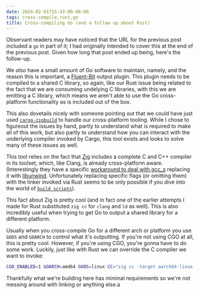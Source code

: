 ```yaml
---
date: 2024-02-01T15:43:00-08:00
tags: cross-compile,rust,go
title: Cross-compiling Go (and a follow up about Rust)
---
```


Observant readers may have noticed that the URL for the previous post included a `go` in part of it; I had originally intended to cover this at the end of the previous post. Given how long that post ended up being, here's the follow-up.

We _also_ have a small amount of Go software to maintain, namely, and the reason this is important, a [Fluent-Bit](https://fluentbit.io) output plugin. This plugin needs to be compiled to a shared C library, so again, like our Rust issue being related to the fact that we are consuming undelying C libraries, with this we are emitting a C library, which means we aren't able to use the Go cross-platform functionality as is included out of the box.

This also dovetails nicely with someone pointing out that we could have just used [`cargo-zigbuild`](https://github.com/rust-cross/cargo-zigbuild/) to handle our cross-platform tooling. While I chose to figureout the issues by hand, partly to understand what is required to make all of this work, but also partly to understand how you can interact with the underlying compiler invoked by Cargo, this tool exists and looks to solve many of these issues as well.

This tool relies on the fact that [Zig](https://ziglang.org) includes a complete C and C++ compiler in its toolset, which, like Clang, is already cross-platform aware. (Interestingly they have a specific [workaround to deal with gcc_s](https://github.com/rust-cross/cargo-zigbuild/blob/main/src/zig.rs#L90-L93) replacing it with [libunwind](https://github.com/libunwind/libunwind). Unfortunately replacing specific flags (or omitting them) with the linker invoked via Rust seems to be only possible if you dive into the world of [`build scripts`](https://doc.rust-lang.org/cargo/reference/build-scripts.html)).

This fact about Zig is pretty cool (and in fact one of the earlier attempts I made for Rust substituted `zig cc` for `clang` and `ld` as well). This is also incredibly useful when trying to get Go to output a shared library for a different platform.

Usually when you cross-compile Go for a different arch or platform you use `GOOS` and `GOARCH` to control what it's outputting. If you're not using CGO at all, this is pretty cool. However, if you're using CGO, you're gonna have to do some work. Luckily, just like with Rust we can override the C compiler we want to invoke:

```bash
CGO_ENABLED=1 GOARCH=amd64 GOOS=linux CC="zig cc -target aarch64-linux-gnu" go build -buildmode=c-shared -o top-secret-go-project
```

Thankfully what we're building here has miminal requirements so we're not messing around with linking or anything else.a
